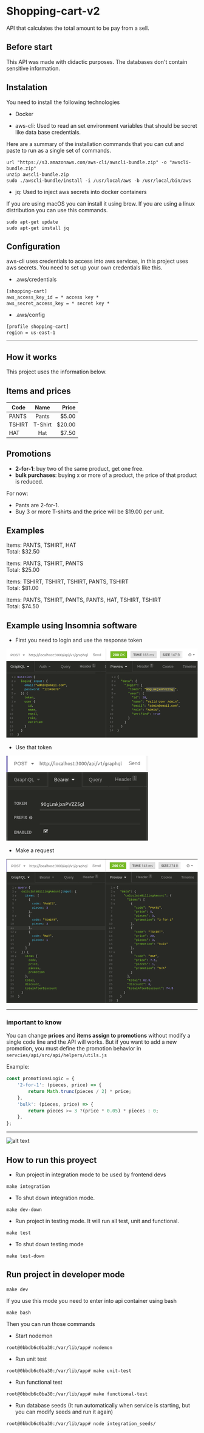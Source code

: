 # Shopping-cart-v2

API that calculates the total amount to be pay from a sell.

## **Before start**

This API was made with didactic purposes. The databases don't contain sensitive information.

## Instalation
You need to install the following technologies

* Docker

* aws-cli: Used to read an set environment variables that should be secret like data base credentials.

Here are a summary of the installation commands that you can cut and paste to run as a single set of commands.

```
url "https://s3.amazonaws.com/aws-cli/awscli-bundle.zip" -o "awscli-bundle.zip"
unzip awscli-bundle.zip
sudo ./awscli-bundle/install -i /usr/local/aws -b /usr/local/bin/aws
```

* jq: Used to inject aws secrets into docker containers

If you are using macOS you can install it using brew. If you are using a linux distribution you can use this commands.

```
sudo apt-get update
sudo apt-get install jq
```

## Configuration
aws-cli uses credentials to access into aws services, in this project uses aws secrets. You need to set up your own credentials like this.

* .aws/credentials
```
[shopping-cart]
aws_access_key_id = * access key *
aws_secret_access_key = * secret key *
```

* .aws/config
```
[profile shopping-cart]
region = us-east-1
```
___

## How it works

This project uses the information below.

## Items and prices

| Code        | Name    | Price   |
| ----------- |:-------:| ------: |
| PANTS       | Pants   | $5.00   |
| TSHIRT      | T-Shirt | $20.00  |
| HAT         | Hat     | $7.50   |

## Promotions

* **2-for-1**: buy two of the same product, get one free.
* **bulk purchases**: buying x or more of a product, the price of that product is reduced.

For now:

* Pants are 2-for-1.
* Buy 3 or more T-shirts and the price will be $19.00 per unit.

## Examples

Items: PANTS, TSHIRT, HAT \
Total: $32.50

Items: PANTS, TSHIRT, PANTS \
Total: $25.00

Items: TSHIRT, TSHIRT, TSHIRT, PANTS, TSHIRT \
Total: $81.00

Items: PANTS, TSHIRT, PANTS, PANTS, HAT, TSHIRT, TSHIRT \
Total: $74.50

## Example using Insomnia software
* First you need to login and use the response token

![alt text](images/login.png)

* Use that token

![alt text](images/bearer-token.png)

* Make a request

![alt text](images/calculateBilling.png)
___
### important to know

You can change **prices** and **items assign to promotions** without modify a single code line and the API will works. But if you want to add a new promotion, you must define the promotion behavior in ```servcies/api/src/api/helpers/utils.js```

Example:

```javascript
const promotionsLogic = {
    '2-for-1': (pieces, price) => {
        return Math.trunc(pieces / 2) * price;
    },
    'bulk': (pieces, price) => {
        return pieces >= 3 ?(price * 0.05) * pieces : 0;
    },
};
```

___

![alt text](https://upload.wikimedia.org/wikipedia/commons/thumb/4/4e/Docker_%28container_engine%29_logo.svg/2000px-Docker_%28container_engine%29_logo.svg.png)

## How to run this proyect

* Run project in integration mode to be used by frontend devs
```
make integration
```

* To shut down integration mode.
```
make dev-down
```

* Run project in testing mode. It will run all test, unit and functional.
```
make test
```

* To shut down testing mode
```
make test-down
```

## Run project in developer mode
```
make dev
```
If you use this mode you need to enter into api container using bash

```
make bash
```
Then you can run those commands

* Start nodemon
```
root@0bbdb6c0ba30:/var/lib/app# nodemon
```

* Run unit test
```
root@0bbdb6c0ba30:/var/lib/app# make unit-test
```

* Run functional test
```
root@0bbdb6c0ba30:/var/lib/app# make functional-test
```
* Run database seeds (It run automatically when service is starting, but you can modify seeds and run it again)

```
root@0bbdb6c0ba30:/var/lib/app# node integration_seeds/
```
